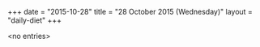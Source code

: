 +++
date = "2015-10-28"
title = "28 October 2015 (Wednesday)"
layout = "daily-diet"
+++


\<no entries\>

